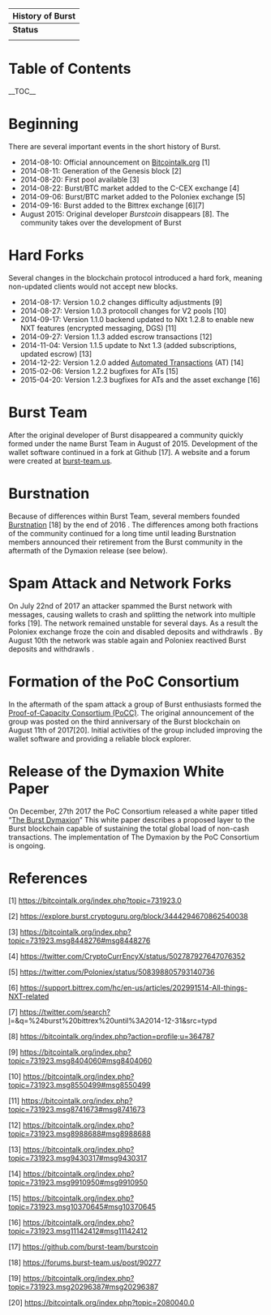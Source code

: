 | History of Burst |
|------------------|
| **Status**       |
||

Table of Contents
=================

\_\_TOC\_\_

Beginning
=========

There are several important events in the short history of Burst.

-   2014-08-10: Official announcement on [Bitcointalk.org](https://bitcointalk.org) [1]
-   2014-08-11: Generation of the Genesis block [2]
-   2014-08-20: First pool available [3]
-   2014-08-22: Burst/BTC market added to the C-CEX exchange [4]
-   2014-09-06: Burst/BTC market added to the Poloniex exchange [5]
-   2014-09-16: Burst added to the Bittrex exchange [6][7]
-   August 2015: Original developer *Burstcoin* disappears [8]. The community takes over the development of Burst

Hard Forks
==========

Several changes in the blockchain protocol introduced a hard fork, meaning non-updated clients would not accept new blocks.

-   2014-08-17: Version 1.0.2 changes difficulty adjustments [9]
-   2014-08-27: Version 1.0.3 protocoll changes for V2 pools [10]
-   2014-09-17: Version 1.1.0 backend updated to NXt 1.2.8 to enable new NXT features (encrypted messaging, DGS) [11]
-   2014-09-27: Version 1.1.3 added escrow transactions [12]
-   2014-11-04: Version 1.1.5 update to Nxt 1.3 (added subscriptions, updated escrow) [13]
-   2014-12-22: Version 1.2.0 added [Automated Transactions](automated-transaction.md) (AT) [14]
-   2015-02-06: Version 1.2.2 bugfixes for ATs [15]
-   2015-04-20: Version 1.2.3 bugfixes for ATs and the asset exchange [16]

Burst Team
==========

After the original developer of Burst disappeared a community quickly formed under the name Burst Team in August of 2015. Development of the wallet software continued in a fork at Github [17]. A website and a forum were created at [burst-team.us](https://www.burst-team.us).

Burstnation
===========

Because of differences within Burst Team, several members founded [Burstnation](https://www.burstnation.com) [18] by the end of 2016 . The differences among both fractions of the community continued for a long time until leading Burstnation members announced their retirement from the Burst community in the aftermath of the Dymaxion release (see below).

Spam Attack and Network Forks
=============================

On July 22nd of 2017 an attacker spammed the Burst network with messages, causing wallets to crash and splitting the network into multiple forks [19]. The network remained unstable for several days. As a result the Poloniex exchange froze the coin and disabled deposits and withdrawls . By August 10th the network was stable again and Poloniex reactived Burst deposits and withdrawls .

Formation of the PoC Consortium
===============================

In the aftermath of the spam attack a group of Burst enthusiasts formed the [Proof-of-Capacity Consortium (PoCC)](poc-consortium.md). The original announcement of the group was posted on the third anniversary of the Burst blockchain on August 11th of 2017[20]. Initial activities of the group included improving the wallet software and providing a reliable block explorer.

Release of the Dymaxion White Paper
===================================

On December, 27th 2017 the PoC Consortium released a white paper titled “[The Burst Dymaxion](https://dymaxion.burst.cryptoguru.org/The-Burst-Dymaxion-1.00.pdf)” This white paper describes a proposed layer to the Burst blockchain capable of sustaining the total global load of non-cash transactions. The implementation of The Dymaxion by the PoC Consortium is ongoing.

References
==========

<references />

[1] <https://bitcointalk.org/index.php?topic=731923.0>

[2] <https://explore.burst.cryptoguru.org/block/3444294670862540038>

[3] <https://bitcointalk.org/index.php?topic=731923.msg8448276#msg8448276>

[4] <https://twitter.com/CryptoCurrEncyX/status/502787927647076352>

[5] <https://twitter.com/Poloniex/status/508398805793140736>

[6] <https://support.bittrex.com/hc/en-us/articles/202991514-All-things-NXT-related>

[7] <https://twitter.com/search?l>=&q=%24burst%20bittrex%20until%3A2014-12-31&src=typd

[8] <https://bitcointalk.org/index.php?action=profile;u=364787>

[9] <https://bitcointalk.org/index.php?topic=731923.msg8404060#msg8404060>

[10] <https://bitcointalk.org/index.php?topic=731923.msg8550499#msg8550499>

[11] <https://bitcointalk.org/index.php?topic=731923.msg8741673#msg8741673>

[12] <https://bitcointalk.org/index.php?topic=731923.msg8988688#msg8988688>

[13] <https://bitcointalk.org/index.php?topic=731923.msg9430317#msg9430317>

[14] <https://bitcointalk.org/index.php?topic=731923.msg9910950#msg9910950>

[15] <https://bitcointalk.org/index.php?topic=731923.msg10370645#msg10370645>

[16] <https://bitcointalk.org/index.php?topic=731923.msg11142412#msg11142412>

[17] <https://github.com/burst-team/burstcoin>

[18] <https://forums.burst-team.us/post/90277>

[19] <https://bitcointalk.org/index.php?topic=731923.msg20296387#msg20296387>

[20] <https://bitcointalk.org/index.php?topic=2080040.0>
